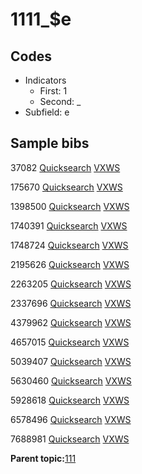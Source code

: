 # 1111\_$e

## Codes

-   Indicators
    -   First: 1
    -   Second: \_
-   Subfield: e

## Sample bibs

37082 [Quicksearch](https://search.library.yale.edu/catalog/37082) [VXWS](http://prodorbis.library.yale.edu:7014/vxws/GetHoldingsService?bibId=37082)

175670 [Quicksearch](https://search.library.yale.edu/catalog/175670) [VXWS](http://prodorbis.library.yale.edu:7014/vxws/GetHoldingsService?bibId=175670)

1398500 [Quicksearch](https://search.library.yale.edu/catalog/1398500) [VXWS](http://prodorbis.library.yale.edu:7014/vxws/GetHoldingsService?bibId=1398500)

1740391 [Quicksearch](https://search.library.yale.edu/catalog/1740391) [VXWS](http://prodorbis.library.yale.edu:7014/vxws/GetHoldingsService?bibId=1740391)

1748724 [Quicksearch](https://search.library.yale.edu/catalog/1748724) [VXWS](http://prodorbis.library.yale.edu:7014/vxws/GetHoldingsService?bibId=1748724)

2195626 [Quicksearch](https://search.library.yale.edu/catalog/2195626) [VXWS](http://prodorbis.library.yale.edu:7014/vxws/GetHoldingsService?bibId=2195626)

2263205 [Quicksearch](https://search.library.yale.edu/catalog/2263205) [VXWS](http://prodorbis.library.yale.edu:7014/vxws/GetHoldingsService?bibId=2263205)

2337696 [Quicksearch](https://search.library.yale.edu/catalog/2337696) [VXWS](http://prodorbis.library.yale.edu:7014/vxws/GetHoldingsService?bibId=2337696)

4379962 [Quicksearch](https://search.library.yale.edu/catalog/4379962) [VXWS](http://prodorbis.library.yale.edu:7014/vxws/GetHoldingsService?bibId=4379962)

4657015 [Quicksearch](https://search.library.yale.edu/catalog/4657015) [VXWS](http://prodorbis.library.yale.edu:7014/vxws/GetHoldingsService?bibId=4657015)

5039407 [Quicksearch](https://search.library.yale.edu/catalog/5039407) [VXWS](http://prodorbis.library.yale.edu:7014/vxws/GetHoldingsService?bibId=5039407)

5630460 [Quicksearch](https://search.library.yale.edu/catalog/5630460) [VXWS](http://prodorbis.library.yale.edu:7014/vxws/GetHoldingsService?bibId=5630460)

5928618 [Quicksearch](https://search.library.yale.edu/catalog/5928618) [VXWS](http://prodorbis.library.yale.edu:7014/vxws/GetHoldingsService?bibId=5928618)

6578496 [Quicksearch](https://search.library.yale.edu/catalog/6578496) [VXWS](http://prodorbis.library.yale.edu:7014/vxws/GetHoldingsService?bibId=6578496)

7688981 [Quicksearch](https://search.library.yale.edu/catalog/7688981) [VXWS](http://prodorbis.library.yale.edu:7014/vxws/GetHoldingsService?bibId=7688981)

**Parent topic:**[111](../../tags/111/111.md)

